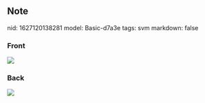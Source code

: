 ## Note
nid: 1627120138281
model: Basic-d7a3e
tags: svm
markdown: false

### Front
<img src="paste-a180bdc08e6d5bf83b9e3bb82f95e09fc44777b1.jpg">

### Back
<img src="paste-5b301950da5f905ba7d22a90a4313f43a32c31b1.jpg">
